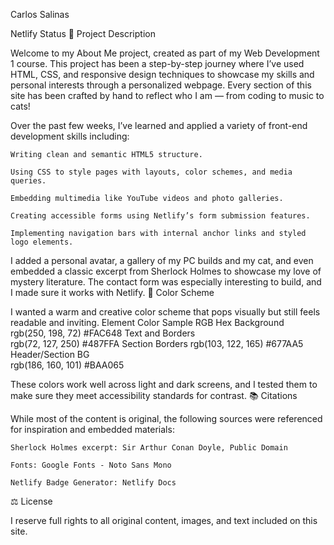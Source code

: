 Carlos Salinas

Netlify Status
📄 Project Description

Welcome to my About Me project, created as part of my Web Development 1 course. This project has been a step-by-step journey where I’ve used HTML, CSS, and responsive design techniques to showcase my skills and personal interests through a personalized webpage. Every section of this site has been crafted by hand to reflect who I am — from coding to music to cats!

Over the past few weeks, I’ve learned and applied a variety of front-end development skills including:

    Writing clean and semantic HTML5 structure.

    Using CSS to style pages with layouts, color schemes, and media queries.

    Embedding multimedia like YouTube videos and photo galleries.

    Creating accessible forms using Netlify’s form submission features.

    Implementing navigation bars with internal anchor links and styled logo elements.

I added a personal avatar, a gallery of my PC builds and my cat, and even embedded a classic excerpt from Sherlock Holmes to showcase my love of mystery literature. The contact form was especially interesting to build, and I made sure it works with Netlify.
🎨 Color Scheme

I wanted a warm and creative color scheme that pops visually but still feels readable and inviting.
Element	Color Sample	RGB	Hex
Background	
	rgb(250, 198, 72)	#FAC648
Text and Borders	
	rgb(72, 127, 250)	#487FFA
Section Borders	
	rgb(103, 122, 165)	#677AA5
Header/Section BG	
	rgb(186, 160, 101)	#BAA065

These colors work well across light and dark screens, and I tested them to make sure they meet accessibility standards for contrast.
📚 Citations

While most of the content is original, the following sources were referenced for inspiration and embedded materials:

    Sherlock Holmes excerpt: Sir Arthur Conan Doyle, Public Domain

    Fonts: Google Fonts - Noto Sans Mono

    Netlify Badge Generator: Netlify Docs

⚖️ License

I reserve full rights to all original content, images, and text included on this site.